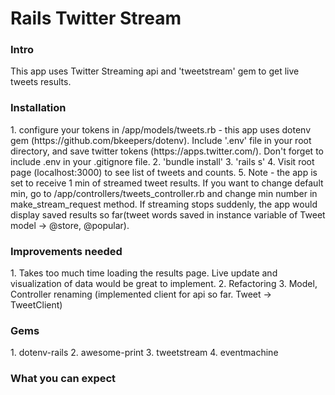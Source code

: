 <h1>Rails Twitter Stream</h1>

<h3> Intro </h3>
This app uses Twitter Streaming api and 'tweetstream' gem to get live tweets results.

<h3> Installation </h3>
1. configure your tokens in /app/models/tweets.rb - this app uses dotenv gem (https://github.com/bkeepers/dotenv). Include '.env' file in your root directory, and save twitter tokens (https://apps.twitter.com/). Don't forget to include .env in your .gitignore file. 
2. 'bundle install'
3. 'rails s' 
4. Visit root page (localhost:3000) to see list of tweets and counts.
5. Note - the app is set to receive 1 min of streamed tweet results. If you want to change default min, go to /app/controllers/tweets_controller.rb and change min number in make_stream_request method. If streaming stops suddenly, the app would display saved results so far(tweet words saved in instance variable of Tweet model -> @store, @popular). 

<h3> Improvements needed </h3>
1. Takes too much time loading the results page. Live update and visualization of data would be great to implement.
2. Refactoring
3. Model, Controller renaming (implemented client for api so far. Tweet -> TweetClient)

<h3> Gems </h3>
1. dotenv-rails
2. awesome-print
3. tweetstream
4. eventmachine


<h3> What you can expect </h3>



